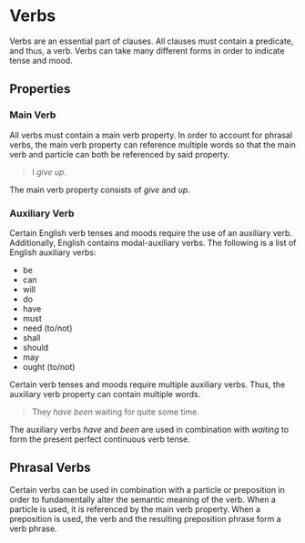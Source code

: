# Verbs
<!-- +elementInfo -->
<!-- !verb -->
Verbs are an essential part of clauses. All clauses must contain a predicate, and thus, a verb. Verbs can take many different forms in order to indicate tense and mood.
<!-- !verb -->

## Properties
<!-- +propertySummary -->

### Main Verb
All verbs must contain a main verb property. In order to account for phrasal verbs, the main verb property can reference multiple words so that the main verb and particle can both be referenced by said property.

> I *give up*.
<!-- .caption -->
The main verb property consists of *give* and *up*.

### Auxiliary Verb
Certain English verb tenses and moods require the use of an auxiliary verb. Additionally, English contains modal-auxiliary verbs. The following is a list of English auxiliary verbs:
- be
- can
- will
- do
- have
- must
- need (to/not)
- shall
- should
- may
- ought (to/not)

Certain verb tenses and moods require multiple auxiliary verbs. Thus, the auxiliary verb property can contain multiple words.

> They *have been* waiting for quite some time.
<!-- .caption -->
The auxiliary verbs *have* and *been* are used in combination with *waiting* to form the present perfect continuous verb tense.

## Phrasal Verbs
Certain verbs can be used in combination with a particle or preposition in order to fundamentally alter the semantic meaning of the verb. When a particle is used, it is referenced by the main verb property. When a preposition is used, the verb and the resulting preposition phrase form a verb phrase. 